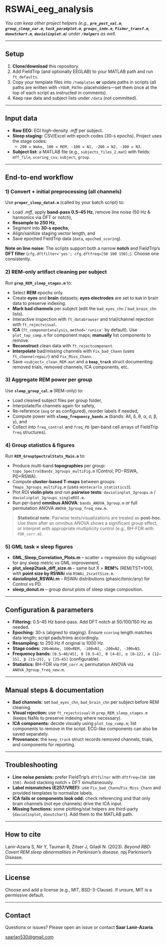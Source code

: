 # RSWAi_eeg_analysis

*You can keep other project helpers (e.g., ****`pre_post_val.m`****, ****`group_sleep_var.m`****, ****`task_para4plot.m`****, ****`groups_indx.m`****, ****`Fisher_transf.m`****, ****`donutchart.m`****, ****`daviolinplot.m`****) under ****`/helpers`**** as well.*

---

## Setup

1. **Clone/download** this repository.
2. Add FieldTrip (and optionally EEGLAB) to your MATLAB path and run `ft_defaults`.
3. Copy your template files into `/templates` **or** update paths in scripts (all paths are written with `<YOUR_PATH>` placeholders—set them once at the top of each script as instructed in comments).
4. Keep raw data and subject lists under `/data` (not committed).

---

## Input data

- **Raw EEG:** EGI high-density *.mff* per subject.
- **Sleep staging:** CSV/Excel with epoch codes (30-s epochs). Project uses the stage codes:
  - `200 = Wake, 100 = REM, -100 = N1, -200 = N2, -300 = N3`.
- **Subject list:** a MATLAB file (e.g., `subjects_files_2.mat`) with fields: `mff_file`, `scoring_csv`, `subject`, `group`.

---

## End-to-end workflow

### 1) Convert + initial preprocessing (all channels)

Use **`preper_sleep_data4.m`** (called by your batch script) to:

- Load *.mff*, apply **band-pass 0.5–45 Hz**, remove line noise (50 Hz & harmonics via DFT or notch),
- **Resample to 250 Hz**,
- Segment into **30-s epochs**,
- Align/sanitize staging vector length, and
- Save epoched FieldTrip data (`data`, `epoched_scoring`).

**Note on line noise:** The scripts support both a narrow **notch** and FieldTrip’s **DFT filter** (`cfg.dftfilter='yes'; cfg.dftfreq=[50 100 150];`). Choose one consistently.

### 2) REM-only artifact cleaning per subject

Run **`prep_REM_sleep_stages.m`** to:

- Select **REM** epochs only.
- Create **eyes** and **brain** datasets; **eyes electrodes** are set to `NaN` in brain data to preserve indexing.
- **Mark bad channels** per subject (edit the `bad_eyes_chn` / `bad_brain_chn` lists).
- Interactive inspection with `ft_databrowser` and trial/channel rejection with `ft_rejectvisual`.
- **ICA** (`ft_componentanalysis`, `method='runica'` by default). Use `plot_top_comp.m` for component maps; **manually** list components to remove.
- **Reconstruct** clean data with `ft_rejectcomponent`.
- **Interpolate** bad/missing channels with `Fix_bad_Chann` (uses `ft_channelrepair`) and `Fix_Miss_Chann`.
- Save `<subject>_clean_REM.mat` and a **`keep_track`** struct documenting: removed trials, removed channels, ICA components, etc.

### 3) Aggregate REM power per group

Use **`sleep_group_cal.m`** (REM-only) to:

- Load cleaned subject files per group folder,
- Interpolate/fix channels again for safety,
- Re-reference (`avg` or as configured), reorder labels if needed,
- Compute power with **`sleep_frequency_bands.m`** (bands: All, δ, θ, α, σ, β, γ), and
- Collect into `freq_control` and `freq_PD` (per-band cell arrays of FieldTrip `freq` structures).

### 4) Group statistics & figures

Run **`REM_GroupSpectralStats_Main.m`** to:

- Produce multi-band **topographies** per group: `topo_SpectralBands_3groups_multiFig.m` (Control, PD−RSWA, PD+RSWA).
- Compute **cluster-based T-maps** between groups: `Tmaps_3groups_multiFig.m` (uses `montecarlo_statistics3`).
- Plot ROI **violin plots** and run **pairwise tests**: `daviolinplot_3groups.m` / `daviolinplot_3groups_singleROI.m`.
- Run per-band **omnibus ANOVA**: `bands_ANOVA_3group.m` or full permutation ANOVA `ANOVA_3group_freq_new.m`.

> **Statistical note.** Pairwise tests/visualizations are treated as **post-hoc**. Use them after an omnibus ANOVA shows a significant group effect, or interpret with appropriate multiplicity control (e.g., BH-FDR with `FDR_corr.m`).

### 5) GML task × sleep figures

- **GML\_Sleep\_Correlation\_Plots.m** – scatter + regression (by subgroup) for any sleep metric vs GML improvement.
- **plot\_sleep2task\_diff\_size.m** – same but X = **REM%** (REM/TST×100), with **point size by RSWAi** via `RSWAi_2scattSize.m`.
- **daviolinplot\_RSWAi.m** – RSWAi distributions (phasic/tonic/any) for Control vs PD.
- **sleep\_donut.m** – group donut plots of sleep stage composition.

---

## Configuration & parameters

- **Filtering:** 0.5–45 Hz band-pass. Add DFT notch at 50/100/150 Hz as needed.
- **Epoching:** 30-s (aligned to staging). Ensure `scoring` length matches data length; script pads/trims accordingly.
- **Resampling:** to 250 Hz if original is 1000 Hz.
- **Stage codes:** `200=Wake, 100=REM, -100=N1, -200=N2, -300=N3`.
- **Frequency bands:** `[0.5–40/45], δ [0.5–4], θ [4–8], α [8–12], σ [12–15], β [15–25], γ [25–45]` (configurable).
- **Statistics:** BH-FDR via `FDR_corr.m`; permutation ANOVA via `ANOVA_3group_freq_new.m`.

---

## Manual steps & documentation

- **Bad channels:** set `bad_eyes_chn`, `bad_brain_chn` per subject before REM cleaning.
- **Visual rejection:** use `ft_rejectvisual` in `prep_REM_sleep_stages.m` (keeps NaNs to preserve indexing where necessary).
- **ICA components:** decide visually using `plot_top_comp.m`; list components to remove in the script. ECG-like components can also be saved separately.
- **Provenance:** the `keep_track` struct records removed channels, trials, and components for reporting.

---

## Troubleshooting

- **Line noise persists:** prefer FieldTrip’s `dftfilter` with `dftfreq=[50 100 150]`. Avoid stacking notch + DFT simultaneously.
- **Label mismatches (E257/VREF):** use `Fix_bad_Chann`/`Fix_Miss_Chann` and provided templates to normalize labels.
- **ICA fails or components look odd:** check referencing and that only brain channels (not eye channels) drive the ICA input.
- **Missing functions:** some plotting/stat helpers are third-party (`daviolinplot`, `donutchart`). Add them to the MATLAB path.

---

## How to cite

Lanir-Azaria S, Nir Y, Tauman R, Zitser J, Giladi N. (2023). *Beyond RBD: Covert REM sleep abnormalities in Parkinson’s disease*. npj Parkinson’s Disease.

---

## License

Choose and add a license (e.g., MIT, BSD-3-Clause). If unsure, MIT is a permissive default.

---

## Contact

Questions or issues? Please open an issue or contact **Saar Lanir-Azaria**.

[saarlan530@gmail.com](mailto:saarlan530@gmail.com)
